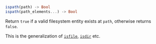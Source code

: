 ```julia
ispath(path) -> Bool
ispath(path_elements...) -> Bool
```

Return `true` if a valid filesystem entity exists at `path`, otherwise returns `false`.

This is the generalization of [`isfile`](@ref), [`isdir`](@ref) etc.
